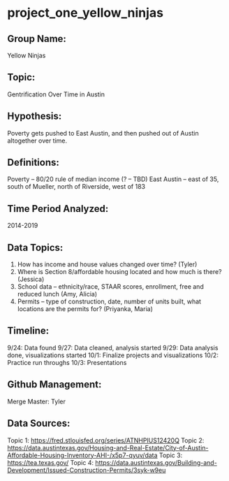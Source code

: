 # project_one_yellow_ninjas


## Group Name: 
Yellow Ninjas

## Topic: 
Gentrification Over Time in Austin

## Hypothesis: 
Poverty gets pushed to East Austin, and then pushed out of Austin altogether over time. 

## Definitions: 
Poverty – 80/20 rule of median income (? – TBD)
East Austin – east of 35, south of Mueller, north of Riverside, west of 183

## Time Period Analyzed: 
2014-2019

## Data Topics:
1. How has income and house values changed over time? (Tyler)
2. Where is Section 8/affordable housing located and how much is there? (Jessica)
3. School data – ethnicity/race, STAAR scores, enrollment, free and reduced lunch (Amy, Alicia)
4. Permits – type of construction, date, number of units built, what locations are the permits for? (Priyanka, Maria)

## Timeline: 
9/24: Data found
9/27: Data cleaned, analysis started
9/29: Data analysis done, visualizations started
10/1: Finalize projects and visualizations
10/2: Practice run throughs
10/3: Presentations

## Github Management:
Merge Master: Tyler 

## Data Sources: 
Topic 1: https://fred.stlouisfed.org/series/ATNHPIUS12420Q
Topic 2: https://data.austintexas.gov/Housing-and-Real-Estate/City-of-Austin-Affordable-Housing-Inventory-AHI-/x5p7-qyuv/data
Topic 3: https://tea.texas.gov/
Topic 4: https://data.austintexas.gov/Building-and-Development/Issued-Construction-Permits/3syk-w9eu
